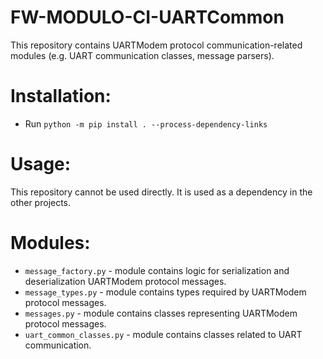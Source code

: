 # FW-MODULO-CI-UARTCommon

This repository contains UARTModem protocol communication-related modules (e.g. UART communication classes, message parsers).

# Installation:
- Run ```python -m pip install . --process-dependency-links```

# Usage:
This repository cannot be used directly. It is used as a dependency in the other projects.

# Modules:
- ```message_factory.py``` - module contains logic for serialization and deserialization UARTModem protocol messages.
- ```message_types.py``` - module contains types required by UARTModem protocol messages.
- ```messages.py``` - module contains classes representing UARTModem protocol messages.
- ```uart_common_classes.py``` - module contains classes related to UART communication.
